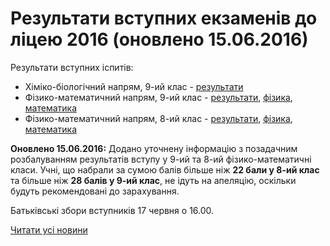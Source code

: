 # Результати вступних екзаменів до ліцею 2016 (оновлено 15.06.2016)

Результати вступних іспитів:

- Хіміко-біологічний напрям, 9-ий клас - [результати](/files/blog/результати-вступних-екзаменів-до-ліцею-2016/результати-9-хб.pdf)
- Фізико-математичний напрям, 9-ий клас - [результати](/files/blog/результати-вступних-екзаменів-до-ліцею-2016/результати-9-фм.pdf), [фізика](/files/blog/результати-вступних-екзаменів-до-ліцею-2016/результати-фізика-9.pdf), [математика](/files/blog/результати-вступних-екзаменів-до-ліцею-2016/результати-математика-9.pdf)
- Фізико-математичний напрям, 8-ий клас - [результати](/files/blog/результати-вступних-екзаменів-до-ліцею-2016/результати-8-фм.pdf), [фізика](/files/blog/результати-вступних-екзаменів-до-ліцею-2016/результати-фізика-8.pdf), [математика](/files/blog/результати-вступних-екзаменів-до-ліцею-2016/результати-математика-8.pdf)

**Оновлено 15.06.2016:** Додано уточнену інформацію з позадачним розбалуванням результатів вступу у 9-ий та 8-ий фізико-математичні класи. Учні, що набрали за сумою балів більше ніж **22 бали у 8-ий клас** та більше ніж **28 балів у 9-ий клас**, не ідуть на апеляцію, оскільки будуть рекомендовані до зарахування.

Батьківські збори вступників 17 червня о 16.00.

[Читати усі новини](/news)
